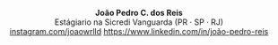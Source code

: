 <p align="center">
  <strong>João Pedro C. dos Reis</strong><br>
  Estágiario na Sicredi Vanguarda (PR · SP · RJ)<br>
  <a href="https://instagram.com/joaowrlld">instagram.com/joaowrlld</a>
  <a href="https://www.linkedin.com/in/joão-pedro-reis">https://www.linkedin.com/in/joão-pedro-reis</a>
</p>
